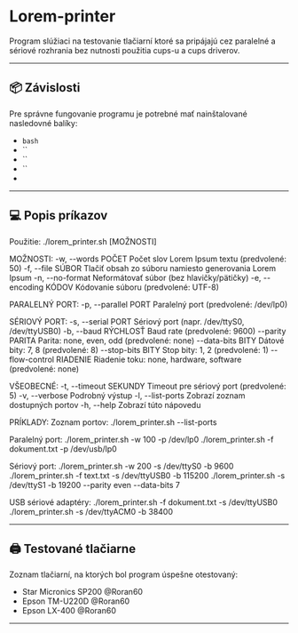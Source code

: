 # Lorem-printer   

Program slúžiaci na testovanie tlačiarní ktoré sa pripájajú cez paralelné a sériové rozhrania bez nutnosti použitia cups-u a cups driverov.

---

## 📦 Závislosti

Pre správne fungovanie programu je potrebné mať nainštalované nasledovné balíky:

- `bash`
- ``
- ``
- `` 
- 

---

## 💻 Popis príkazov

Použitie: ./lorem_printer.sh [MOŽNOSTI]

MOŽNOSTI:
  -w, --words POČET        Počet slov Lorem Ipsum textu (predvolené: 50)
  -f, --file SÚBOR         Tlačiť obsah zo súboru namiesto generovania Lorem Ipsum
  -n, --no-format          Neformátovať súbor (bez hlavičky/pätičky)
  -e, --encoding KÓDOV     Kódovanie súboru (predvolené: UTF-8)

PARALELNÝ PORT:
  -p, --parallel PORT      Paralelný port (predvolené: /dev/lp0)

SÉRIOVÝ PORT:
  -s, --serial PORT        Sériový port (napr. /dev/ttyS0, /dev/ttyUSB0)
  -b, --baud RÝCHLOSŤ      Baud rate (predvolené: 9600)
  --parity PARITA          Parita: none, even, odd (predvolené: none)
  --data-bits BITY         Dátové bity: 7, 8 (predvolené: 8)
  --stop-bits BITY         Stop bity: 1, 2 (predvolené: 1)
  --flow-control RIADENIE  Riadenie toku: none, hardware, software (predvolené: none)

VŠEOBECNÉ:
  -t, --timeout SEKUNDY    Timeout pre sériový port (predvolené: 5)
  -v, --verbose            Podrobný výstup
  -l, --list-ports         Zobrazí zoznam dostupných portov
  -h, --help              Zobrazí túto nápovedu

PRÍKLADY:
  Zoznam portov:
    ./lorem_printer.sh --list-ports

  Paralelný port:
    ./lorem_printer.sh -w 100 -p /dev/lp0
    ./lorem_printer.sh -f dokument.txt -p /dev/usb/lp0

  Sériový port:
    ./lorem_printer.sh -w 200 -s /dev/ttyS0 -b 9600
    ./lorem_printer.sh -f text.txt -s /dev/ttyUSB0 -b 115200
    ./lorem_printer.sh -s /dev/ttyS1 -b 19200 --parity even --data-bits 7

  USB sériové adaptéry:
    ./lorem_printer.sh -f dokument.txt -s /dev/ttyUSB0
    ./lorem_printer.sh -s /dev/ttyACM0 -b 38400

---

## 🖨️ Testované tlačiarne

Zoznam tlačiarní, na ktorých bol program úspešne otestovaný:

- Star Micronics SP200    @Roran60
- Epson TM-U220D          @Roran60
- Epson LX-400            @Roran60

---

